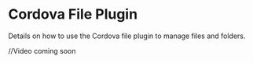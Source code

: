 # Cordova File Plugin

Details on how to use the Cordova file plugin to manage files and folders.

//Video coming soon
